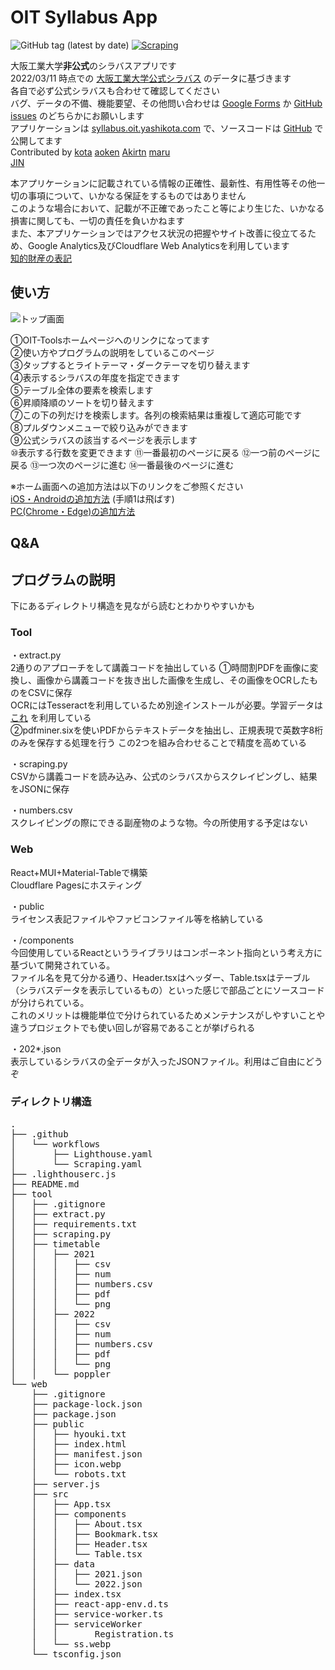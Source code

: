 # OIT Syllabus App

![GitHub tag (latest by date)](https://img.shields.io/github/v/tag/yashikota/OIT-Tools_syllabus?label=version&style=plastic)
[![Scraping](https://github.com/yashikota/OIT-Tools_syllabus/actions/workflows/Scraping.yaml/badge.svg)](https://github.com/yashikota/OIT-Tools_syllabus/actions/workflows/Scraping.yaml)  

大阪工業大学**非公式**のシラバスアプリです  
2022/03/11
時点での
[大阪工業大学公式シラバス](https://www.oit.ac.jp/japanese/syllabus/index.html)
のデータに基づきます  
各自で必ず公式シラバスも合わせて確認してください  
バグ、データの不備、機能要望、その他問い合わせは
[Google Forms](https://docs.google.com/forms/d/e/1FAIpQLSc08BgQQiNqXeFjcECLKlfzmoOygvv1gglc_j7xnGdUmBeYLg/viewform?usp=sf_link)
か
[GitHub issues](https://github.com/yashikota/OIT-Tools_syllabus/issues)
のどちらかにお願いします  
アプリケーションは
[syllabus.oit.yashikota.com](https://syllabus.oit.yashikota.com)
で、ソースコードは
[GitHub](https://github.com/yashikota/OIT-Tools_syllabus)
で公開してます  
Contributed by
[kota](https://github.com/yashikota)
[aoken](https://github.com/aoken7)
[Akirtn](https://github.com/Akirtn)
[maru](https://github.com/GenichiMaruo)  
[JIN](https://github.com/MatsuJin000)  

本アプリケーションに記載されている情報の正確性、最新性、有用性等その他一切の事項について、いかなる保証をするものではありません  
このような場合において、記載が不正確であったこと等により生じた、いかなる損害に関しても、一切の責任を負いかねます  
また、本アプリケーションではアクセス状況の把握やサイト改善に役立てるため、Google Analytics及びCloudflare Web Analyticsを利用しています  
[知的財産の表記](https://raw.githubusercontent.com/yashikota/OIT-Tools_syllabus/master/web/public/hyouki.txt)

## 使い方

<img src="https://raw.githubusercontent.com/yashikota/OIT-Tools_syllabus/master/web/src/ss.webp" alt="トップ画面">

①OIT-Toolsホームページへのリンクになってます  
②使い方やプログラムの説明をしているこのページ  
③タップするとライトテーマ・ダークテーマを切り替えます  
④表示するシラバスの年度を指定できます  
⑤テーブル全体の要素を検索します  
⑥昇順降順のソートを切り替えます  
⑦この下の列だけを検索します。各列の検索結果は重複して適応可能です  
⑧プルダウンメニューで絞り込みができます  
⑨公式シラバスの該当するページを表示します  
⑩表示する行数を変更できます
⑪一番最初のページに戻る
⑫一つ前のページに戻る
⑬一つ次のページに進む
⑭一番最後のページに進む

※ホーム画面への追加方法は以下のリンクをご参照ください  
[iOS・Androidの追加方法](https://support.bccks.jp/faq/pwa_2020/)
(手順1は飛ばす)  
[PC(Chrome・Edge)の追加方法](https://support.google.com/chrome/answer/9658361)  

## Q&A

## プログラムの説明

下にあるディレクトリ構造を見ながら読むとわかりやすいかも

### Tool

・extract.py  
2通りのアプローチをして講義コードを抽出している
①時間割PDFを画像に変換し、画像から講義コードを抜き出した画像を生成し、その画像をOCRしたものをCSVに保存  
OCRにはTesseractを利用しているため別途インストールが必要。学習データは
[これ](https://github.com/tesseract-ocr/tessdata_best/blob/main/eng.traineddata)
を利用している  
②pdfminer.sixを使いPDFからテキストデータを抽出し、正規表現で英数字8桁のみを保存する処理を行う
この2つを組み合わせることで精度を高めている  

・scraping.py  
CSVから講義コードを読み込み、公式のシラバスからスクレイピングし、結果をJSONに保存  

・numbers.csv  
スクレイピングの際にできる副産物のような物。今の所使用する予定はない  

### Web

React+MUI+Material-Tableで構築  
Cloudflare Pagesにホスティング  

・public  
ライセンス表記ファイルやファビコンファイル等を格納している  

・/components  
今回使用しているReactというライブラリはコンポーネント指向という考え方に基づいて開発されている。  
ファイル名を見て分かる通り、Header.tsxはヘッダー、Table.tsxはテーブル（シラバスデータを表示しているもの）といった感じで部品ごとにソースコードが分けられている。  
これのメリットは機能単位で分けられているためメンテナンスがしやすいことや違うプロジェクトでも使い回しが容易であることが挙げられる  

・202*.json  
表示しているシラバスの全データが入ったJSONファイル。利用はご自由にどうぞ  

### ディレクトリ構造

<pre>
.
├── .github
│   └── workflows
│       ├── Lighthouse.yaml
│       └── Scraping.yaml
├── .lighthouserc.js
├── README.md
├── tool
│   ├── .gitignore
│   ├── extract.py
│   ├── requirements.txt
│   ├── scraping.py
│   ├── timetable
│   │   ├── 2021
│   │   │   ├── csv
│   │   │   ├── num
│   │   │   ├── numbers.csv
│   │   │   ├── pdf
│   │   │   └── png
│   │   ├── 2022
│   │   │   ├── csv
│   │   │   ├── num
│   │   │   ├── numbers.csv
│   │   │   ├── pdf
│   │   │   └── png
│   │   └── poppler
└── web
    ├── .gitignore
    ├── package-lock.json
    ├── package.json
    ├── public
    │   ├── hyouki.txt
    │   ├── index.html
    │   ├── manifest.json
    │   ├── icon.webp
    │   └── robots.txt
    ├── server.js
    ├── src
    │   ├── App.tsx
    │   ├── components
    │   │   ├── About.tsx
    │   │   ├── Bookmark.tsx
    │   │   ├── Header.tsx
    │   │   └── Table.tsx
    │   ├── data
    │   │   ├── 2021.json
    │   │   └── 2022.json
    │   ├── index.tsx
    │   ├── react-app-env.d.ts
    │   ├── service-worker.ts
    │   ├── serviceWorker
    │   │       Registration.ts
    │   └── ss.webp
    └── tsconfig.json
</pre>

<!-- エラー数=949 -->